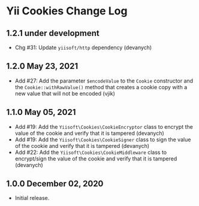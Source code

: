 # Yii Cookies Change Log

## 1.2.1 under development

- Chg #31: Update `yiisoft/http` dependency (devanych)

## 1.2.0 May 23, 2021

- Add #27: Add the parameter `$encodeValue` to the `Cookie` constructor and the `Cookie::withRawValue()` method 
  that creates a cookie copy with a new value that will not be encoded (vjik)


## 1.1.0 May 05, 2021

- Add #19: Add the `Yiisoft\Cookies\CookieEncryptor` class to encrypt the value of the cookie and verify that it is tampered (devanych)
- Add #19: Add the `Yiisoft\Cookies\CookieSigner` class to sign the value of the cookie and verify that it is tampered (devanych)
- Add #22: Add the `Yiisoft\Cookies\CookieMiddleware` class to encrypt/sign the value of the cookie and verify that it is tampered (devanych)

## 1.0.0 December 02, 2020

- Initial release.
